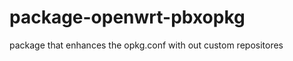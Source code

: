 package-openwrt-pbxopkg
=======================

package that enhances the opkg.conf with out custom repositores
